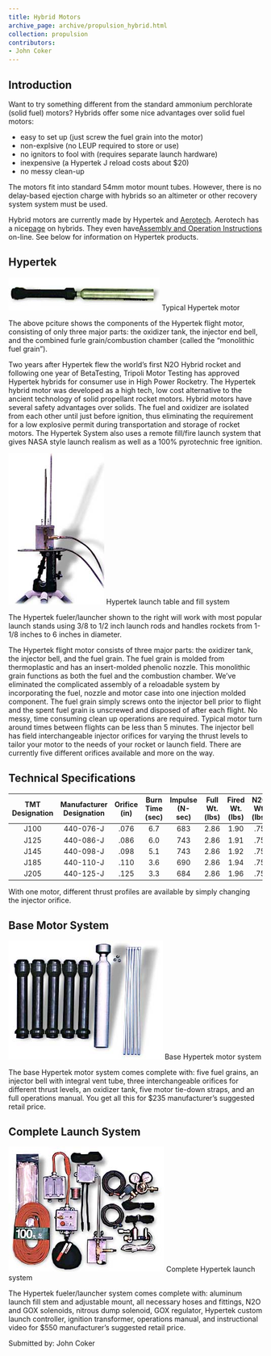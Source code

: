 ```yaml
---
title: Hybrid Motors
archive_page: archive/propulsion_hybrid.html
collection: propulsion
contributors:
- John Coker
---
```

## Introduction

Want to try something different from the standard ammonium perchlorate (solid fuel) motors? Hybrids offer some nice advantages over solid fuel motors:

- easy to set up (just screw the fuel grain into the motor)
- non-explsive (no LEUP required to store or use)
- no ignitors to fool with (requires separate launch hardware)
- inexpensive (a Hypertek J reload costs about $20)
- no messy clean-up

The motors fit into standard 54mm motor mount tubes. However, there is no delay-based ejection charge with hybrids so an altimeter or other recovery system system must be used.

Hybrid motors are currently made by Hypertek and [Aerotech](http://www.aerotech-rocketry.com/). Aerotech has a nice[page](http://www.aerotech-rocketry.com/products/motors/about_Hybrid.html) on hybrids. They even have[Assembly and Operation Instructions](http://www.aerotech-rocketry.com/products/motors/54mmInst/54mmJ280HW_inst.html) on-line. See below for information on Hypertek products.

## Hypertek

![](/images/propulsion_hypertek1.jpg)
Typical Hypertek motor

The above pciture shows the components of the Hypertek flight motor, consisting of only three major parts: the oxidizer tank, the injector end bell, and the combined furle grain/combustion chamber (called the “monolithic fuel grain”).

Two years after Hypertek flew the world’s first N2O Hybrid rocket and following one year of BetaTesting, Tripoli Motor Testing has approved Hypertek hybrids for consumer use in High Power Rocketry. The Hypertek hybrid motor was developed as a high tech, low cost alternative to the ancient technology of solid propellant rocket motors. Hybrid motors have several safety advantages over solids. The fuel and oxidizer are isolated from each other until just before ignition, thus eliminating the requirement for a low explosive permit during transportation and storage of rocket motors. The Hypertek System also uses a remote fill/fire launch system that gives NASA style launch realism as well as a 100% pyrotechnic free ignition.

![](/images/propulsion_hypertek2.jpg)
Hypertek launch table and fill system

The Hypertek fueler/launcher shown to the right will work with most popular launch stands using 3/8 to 1/2 inch launch rods and handles rockets from 1-1/8 inches to 6 inches in diameter.

The Hypertek flight motor consists of three major parts: the oxidizer tank, the injector bell, and the fuel grain. The fuel grain is molded from thermoplastic and has an insert-molded phenolic nozzle. This monolithic grain functions as both the fuel and the combustion chamber. We’ve eliminated the complicated assembly of a reloadable system by incorporating the fuel, nozzle and motor case into one injection molded component. The fuel grain simply screws onto the injector bell prior to flight and the spent fuel grain is unscrewed and disposed of after each flight. No messy, time consuming clean up operations are required. Typical motor turn around times between flights can be less than 5 minutes. The injector bell has field interchangeable injector orifices for varying the thrust levels to tailor your motor to the needs of your rocket or launch field. There are currently five different orifices available and more on the way.

## Technical Specifications

| TMT Designation | Manufacturer Designation | Orifice (in) | Burn Time (sec) | Impulse (N-sec) | Full Wt. (lbs) | Fired Wt. (lbs) | N2O Wt. (lbs) | Dia. (in) | Length (in) |
|:---------------:|:------------------------:|:------------:|:---------------:|:---------------:|:--------------:|:---------------:|:-------------:|:---------:|:-----------:|
| J100            | 440-076-J                | .076         | 6.7             | 683             | 2.86           | 1.90            | .75           | 2.125     | 24.2        |
| J125            | 440-086-J                | .086         | 6.0             | 743             | 2.86           | 1.91            | .75           | 2.125     | 24.2        |
| J145            | 440-098-J                | .098         | 5.1             | 743             | 2.86           | 1.92            | .75           | 2.125     | 24.2        |
| J185            | 440-110-J                | .110         | 3.6             | 690             | 2.86           | 1.94            | .75           | 2.125     | 24.2        |
| J205            | 440-125-J                | .125         | 3.3             | 684             | 2.86           | 1.96            | .75           | 2.125     | 24.2        |

With one motor, different thrust profiles are available by simply changing the injector orifice.

## Base Motor System

![](/images/propulsion_hypertek3.jpg)
Base Hypertek motor system

The base Hypertek motor system comes complete with: five fuel grains, an injector bell with integral vent tube, three interchangeable orifices for different thrust levels, an oxidizer tank, five motor tie-down straps, and an full operations manual. You get all this for $235 manufacturer’s suggested retail price.

## Complete Launch System

![](/images/propulsion_hypertek4.jpg)
Complete Hypertek launch system

The Hypertek fueler/launcher system comes complete with: aluminum launch fill stem and adjustable mount, all necessary hoses and fittings, N2O and GOX solenoids, nitrous dump solenoid, GOX regulator, Hypertek custom launch controller, ignition transformer, operations manual, and instructional video for $550 manufacturer’s suggested retail price.

Submitted by: John Coker

